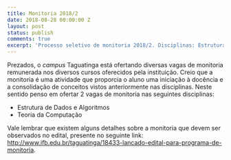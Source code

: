 ```yaml
---
title: Monitoria 2018/2
date: 2018-08-28 00:00:00 Z
layout: post
status: publish
comments: true
excerpt: 'Processo seletivo de monitoria 2018/2. Disciplinas: Estruturas de Dados e Algoritmos e Teoria da Computação.'
---
```


Prezados, o _campus_ Taguatinga está ofertando diversas vagas de monitoria remunerada nos diversos cursos oferecidos pela instituição. Creio que a monitoria é uma atividade que proporcia o aluno uma iniciação à docência e a consolidação de conceitos vistos anteriormente nas disciplinas.
Neste sentido penso em ofertar 2 vagas de monitoria nas seguintes disciplinas:

* Estrutura de Dados e Algoritmos
* Teoria da Computação

Vale lembrar que existem alguns detalhes sobre a monitoria que devem ser observados no edital, presente no seguinte link: http://www.ifb.edu.br/taguatinga/18433-lancado-edital-para-programa-de-monitoria.

